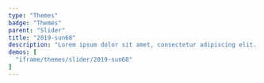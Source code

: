 ```yaml
---
type: "Themes"
badge: "Themes"
parent: "Slider"
title: "2019-sun68"
description: "Lorem ipsum dolor sit amet, consectetur adipiscing elit. Nunc tempus laoreet leo sit amet iaculis."
demos: [
  "iframe/themes/slider/2019-sun68"
]
---
```

